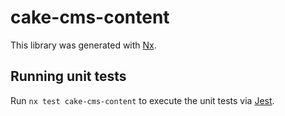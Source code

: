 # cake-cms-content

This library was generated with [Nx](https://nx.dev).

## Running unit tests

Run `nx test cake-cms-content` to execute the unit tests via [Jest](https://jestjs.io).
